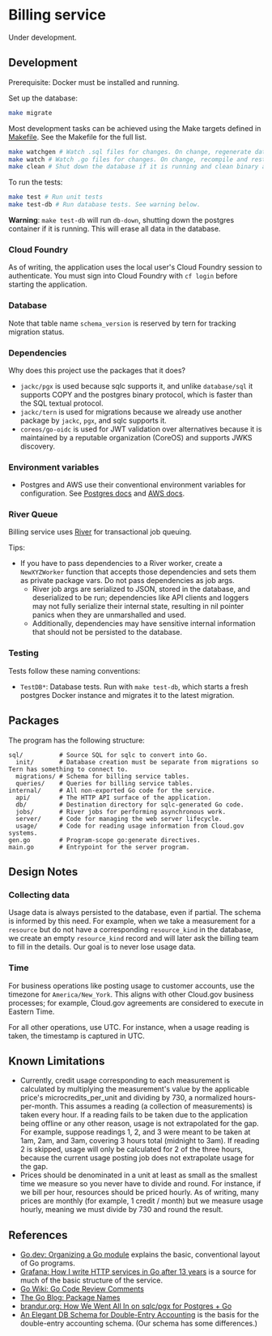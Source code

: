 # Billing service

Under development.

## Development

Prerequisite: Docker must be installed and running.

Set up the database:

```sh
make migrate
```

Most development tasks can be achieved using the Make targets defined in [Makefile](./Makefile). See the Makefile for the full list.

```sh
make watchgen # Watch .sql files for changes. On change, regenerate database Go bindings with sqlc. Consider running this in a separate shell at the same time as 'make watch'.
make watch # Watch .go files for changes. On change, recompile and restart the server.
make clean # Shut down the database if it is running and clean binary artifacts.
```

To run the tests:

```sh
make test # Run unit tests
make test-db # Run database tests. See warning below.
```

**Warning**: `make test-db` will run `db-down`, shutting down the postgres container if it is running. This will erase all data in the database.

### Cloud Foundry

As of writing, the application uses the local user's Cloud Foundry session to authenticate. You must sign into Cloud Foundry with `cf login` before starting the application.

### Database

Note that table name `schema_version` is reserved by tern for tracking migration status.

### Dependencies

Why does this project use the packages that it does?

- `jackc/pgx` is used because sqlc supports it, and unlike `database/sql` it supports COPY and the postgres binary protocol, which is faster than the SQL textual protocol.
- `jackc/tern` is used for migrations because we already use another package by `jackc`, `pgx`, and sqlc supports it.
- `coreos/go-oidc` is used for JWT validation over alternatives because it is maintained by a reputable organization (CoreOS) and supports JWKS discovery.

### Environment variables

- Postgres and AWS use their conventional environment variables for configuration. See [Postgres docs](https://www.postgresql.org/docs/current/libpq-envars.html) and [AWS docs](https://docs.aws.amazon.com/cli/latest/userguide/cli-configure-envvars.html).

### River Queue

Billing service uses [River](https://riverqueue.com/docs) for transactional job queuing.

Tips:

- If you have to pass dependencies to a River worker, create a `NewXYZWorker` function that accepts those dependencies and sets them as private package vars. Do not pass dependencies as job args.
  - River job args are serialized to JSON, stored in the database, and deserialized to be run; dependencies like API clients and loggers may not fully serialize their internal state, resulting in nil pointer panics when they are unmarshalled and used.
  - Additionally, dependencies may have sensitive internal information that should not be persisted to the database.

### Testing

Tests follow these naming conventions:

- `TestDB*`: Database tests. Run with `make test-db`, which starts a fresh postgres Docker instance and migrates it to the latest migration.

## Packages

The program has the following structure:

```
sql/          # Source SQL for sqlc to convert into Go.
  init/       # Database creation must be separate from migrations so Tern has something to connect to.
  migrations/ # Schema for billing service tables.
  queries/    # Queries for billing service tables.
internal/     # All non-exported Go code for the service.
  api/        # The HTTP API surface of the application.
  db/         # Destination directory for sqlc-generated Go code.
  jobs/       # River jobs for performing asynchronous work.
  server/     # Code for managing the web server lifecycle.
  usage/      # Code for reading usage information from Cloud.gov systems.
gen.go        # Program-scope go:generate directives.
main.go       # Entrypoint for the server program.
```

## Design Notes

### Collecting data

Usage data is always persisted to the database, even if partial. The schema is informed by this need. For example, when we take a measurement for a `resource` but do not have a corresponding `resource_kind` in the database, we create an empty `resource_kind` record and will later ask the billing team to fill in the details. Our goal is to never lose usage data.

### Time

For business operations like posting usage to customer accounts, use the timezone for `America/New_York`. This aligns with other Cloud.gov business processes; for example, Cloud.gov agreements are considered to execute in Eastern Time.

For all other operations, use UTC. For instance, when a usage reading is taken, the timestamp is captured in UTC.

## Known Limitations

- Currently, credit usage corresponding to each measurement is calculated by multiplying the measurement's value by the applicable price's microcredits_per_unit and dividing by 730, a normalized hours-per-month. This assumes a reading (a collection of measurements) is taken every hour. If a reading fails to be taken due to the application being offline or any other reason, usage is not extrapolated for the gap. For example, suppose readings 1, 2, and 3 were meant to be taken at 1am, 2am, and 3am, covering 3 hours total (midnight to 3am). If reading 2 is skipped, usage will only be calculated for 2 of the three hours, because the current usage posting job does not extrapolate usage for the gap.
- Prices should be denominated in a unit at least as small as the smallest time we measure so you never have to divide and round. For instance, if we bill per hour, resources should be priced hourly. As of writing, many prices are monthly (for example, 1 credit / month) but we measure usage hourly, meaning we must divide by 730 and round the result.

## References

- [Go.dev: Organizing a Go module](https://go.dev/doc/modules/layout) explains the basic, conventional layout of Go programs.
- [Grafana: How I write HTTP services in Go after 13 years](https://grafana.com/blog/2024/02/09/how-i-write-http-services-in-go-after-13-years) is a source for much of the basic structure of the service.
- [Go Wiki: Go Code Review Comments](https://go.dev/wiki/CodeReviewComments)
- [The Go Blog: Package Names](https://go.dev/blog/package-names)
- [brandur.org: How We Went All In on sqlc/pgx for Postgres + Go](https://brandur.org/sqlc#caveats)
- [An Elegant DB Schema for Double-Entry Accounting](https://web.archive.org/web/20220901165809/https://www.journalize.io/blog/an-elegant-db-schema-for-double-entry-accounting) is the basis for the double-entry accounting schema. (Our schema has some differences.)
